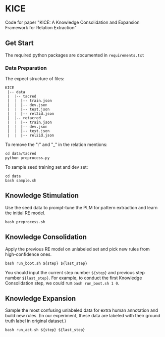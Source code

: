 # KICE
Code for paper "KICE: A Knowledge Consolidation and Expansion Framework for Relation Extraction"

## Get Start
The required python packages are documented in `requirements.txt`

### Data Preparation
The expect structure of files:

    KICE
     |-- data
     |  |-- tacred
     |  |  |-- train.json  
     |  |  |-- dev.json  
     |  |  |-- test.json
     |  |  |-- rel2id.json
     |  |-- retacred
     |  |  |-- train.json  
     |  |  |-- dev.json  
     |  |  |-- test.json
     |  |  |-- rel2id.json
 
To remove the ":" and "_" in the relation mentions:

    cd data/tacred
    python preprocess.py

To sample seed training set and dev set:
    
    cd data
    bash sample.sh
    

## Knowledge Stimulation

Use the seed data to prompt-tune the PLM for pattern extraction and learn the initial RE model.

    bash preprocess.sh

## Knowledge Consolidation

Apply the previous RE model on unlabeled set and pick new rules from high-confidence ones.

    bash run_boot.sh ${step} ${last_step}

You should input the current step number `${step}` and previous step number `${last_step}`. 
For example, to conduct the first Knowledge Consolidation step, we could run `bash run_boot.sh 1 0`.

## Knowledge Expansion

Sample the most confusing unlabeled data for extra human annotation and build new rules. (In our experiment, these data are labeled with their ground truth label in original dataset.)

    bash run_act.sh ${step} ${last_step}

